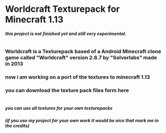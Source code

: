# Worldcraft Texturepack for Minecraft 1.13
##### this project is not finished yet and still very experimental.
#
#
#
### Worldcraft is a Texturepack based of a Android Minecraft clone game called "Worldcraft" version 2.8.7 by "Solverlabs" made in 2013
### now i am working on a port of the textures to minecraft 1.13
### you can download the texture pack files form here
#
#
##### you can use all textures for your own texturepacks 
##### (if you use my project for your own work it would be nice that mark me in the credits)
